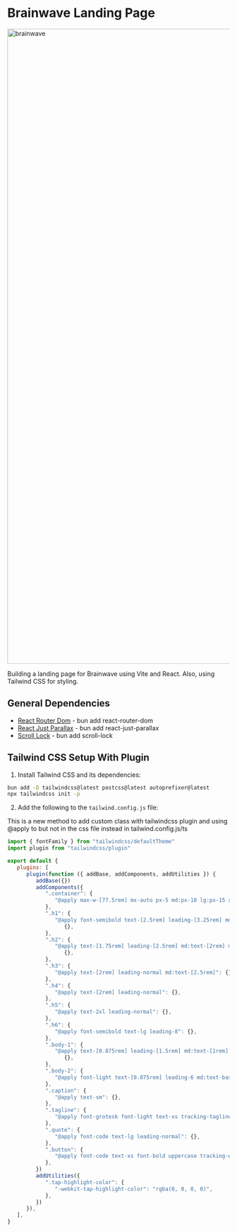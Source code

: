 # Brainwave Landing Page

<img width="1440" alt="brainwave" src="https://github.com/nuhptr/brainwave/assets/50306963/697c6317-4b3b-4d10-be0c-8b0feb297eb3">

Building a landing page for Brainwave using Vite and React. Also, using Tailwind CSS for styling.

## General Dependencies

-  [React Router Dom](https://reactrouter.com/web/guides/quick-start) - bun add react-router-dom
-  [React Just Parallax](https://www.npmjs.com/package/react-just-parallax) - bun add react-just-parallax
-  [Scroll Lock](https://www.npmjs.com/package/scroll-lock) - bun add scroll-lock

## Tailwind CSS Setup With Plugin

1. Install Tailwind CSS and its dependencies:

```bash
bun add -D tailwindcss@latest postcss@latest autoprefixer@latest
npx tailwindcss init -p
```

2. Add the following to the `tailwind.config.js` file:

This is a new method to add custom class with tailwindcss plugin and using @apply to but not in the css file instead in tailwind.config.js/ts

```js
import { fontFamily } from "tailwindcss/defaultTheme"
import plugin from "tailwindcss/plugin"

export default {
   plugins: [
      plugin(function ({ addBase, addComponents, addUtilities }) {
         addBase({})
         addComponents({
            ".container": {
               "@apply max-w-[77.5rem] mx-auto px-5 md:px-10 lg:px-15 xl:max-w-[87.5rem]": {},
            },
            ".h1": {
               "@apply font-semibold text-[2.5rem] leading-[3.25rem] md:text-[2.75rem] md:leading-[3.75rem] lg:text-[3.25rem] lg:leading-[4.0625rem] xl:text-[3.75rem] xl:leading-[4.5rem]":
                  {},
            },
            ".h2": {
               "@apply text-[1.75rem] leading-[2.5rem] md:text-[2rem] md:leading-[2.5rem] lg:text-[2.5rem] lg:leading-[3.5rem] xl:text-[3rem] xl:leading-tight":
                  {},
            },
            ".h3": {
               "@apply text-[2rem] leading-normal md:text-[2.5rem]": {},
            },
            ".h4": {
               "@apply text-[2rem] leading-normal": {},
            },
            ".h5": {
               "@apply text-2xl leading-normal": {},
            },
            ".h6": {
               "@apply font-semibold text-lg leading-8": {},
            },
            ".body-1": {
               "@apply text-[0.875rem] leading-[1.5rem] md:text-[1rem] md:leading-[1.75rem] lg:text-[1.25rem] lg:leading-8":
                  {},
            },
            ".body-2": {
               "@apply font-light text-[0.875rem] leading-6 md:text-base": {},
            },
            ".caption": {
               "@apply text-sm": {},
            },
            ".tagline": {
               "@apply font-grotesk font-light text-xs tracking-tagline uppercase": {},
            },
            ".quote": {
               "@apply font-code text-lg leading-normal": {},
            },
            ".button": {
               "@apply font-code text-xs font-bold uppercase tracking-wider": {},
            },
         })
         addUtilities({
            ".tap-highlight-color": {
               "-webkit-tap-highlight-color": "rgba(0, 0, 0, 0)",
            },
         })
      }),
   ],
}
```
